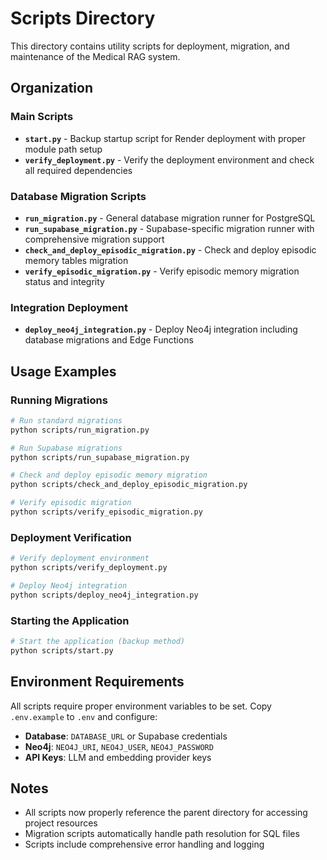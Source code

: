 # Scripts Directory

This directory contains utility scripts for deployment, migration, and maintenance of the Medical RAG system.

## Organization

### Main Scripts

- **`start.py`** - Backup startup script for Render deployment with proper module path setup
- **`verify_deployment.py`** - Verify the deployment environment and check all required dependencies

### Database Migration Scripts

- **`run_migration.py`** - General database migration runner for PostgreSQL
- **`run_supabase_migration.py`** - Supabase-specific migration runner with comprehensive migration support
- **`check_and_deploy_episodic_migration.py`** - Check and deploy episodic memory tables migration
- **`verify_episodic_migration.py`** - Verify episodic memory migration status and integrity

### Integration Deployment

- **`deploy_neo4j_integration.py`** - Deploy Neo4j integration including database migrations and Edge Functions

## Usage Examples

### Running Migrations

```bash
# Run standard migrations
python scripts/run_migration.py

# Run Supabase migrations
python scripts/run_supabase_migration.py

# Check and deploy episodic memory migration
python scripts/check_and_deploy_episodic_migration.py

# Verify episodic migration
python scripts/verify_episodic_migration.py
```

### Deployment Verification

```bash
# Verify deployment environment
python scripts/verify_deployment.py

# Deploy Neo4j integration
python scripts/deploy_neo4j_integration.py
```

### Starting the Application

```bash
# Start the application (backup method)
python scripts/start.py
```

## Environment Requirements

All scripts require proper environment variables to be set. Copy `.env.example` to `.env` and configure:

- **Database**: `DATABASE_URL` or Supabase credentials
- **Neo4j**: `NEO4J_URI`, `NEO4J_USER`, `NEO4J_PASSWORD`
- **API Keys**: LLM and embedding provider keys

## Notes

- All scripts now properly reference the parent directory for accessing project resources
- Migration scripts automatically handle path resolution for SQL files
- Scripts include comprehensive error handling and logging